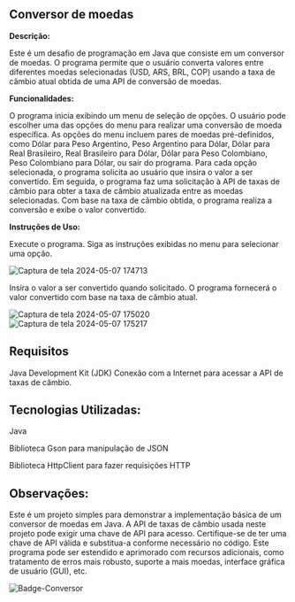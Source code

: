 ## Conversor de  moedas

**Descrição:**

Este é um desafio de programação em Java que consiste em um conversor de moedas. O programa permite que o usuário converta valores entre diferentes moedas selecionadas (USD, ARS, BRL, COP) usando a taxa de câmbio atual obtida de uma API de conversão de moedas.

**Funcionalidades:**

O programa inicia exibindo um menu de seleção de opções.
O usuário pode escolher uma das opções do menu para realizar uma conversão de moeda específica.
As opções do menu incluem pares de moedas pré-definidos, como Dólar para Peso Argentino, Peso Argentino para Dólar, Dólar para Real Brasileiro, Real Brasileiro para Dólar, Dólar para Peso Colombiano, Peso Colombiano para Dólar, ou sair do programa.
Para cada opção selecionada, o programa solicita ao usuário que insira o valor a ser convertido.
Em seguida, o programa faz uma solicitação à API de taxas de câmbio para obter a taxa de câmbio atualizada entre as moedas selecionadas.
Com base na taxa de câmbio obtida, o programa realiza a conversão e exibe o valor convertido.

**Instruções de Uso:**

Execute o programa.
Siga as instruções exibidas no menu para selecionar uma opção.

![Captura de tela 2024-05-07 174713](https://github.com/Tailany24/ConversorDeMoedas/assets/139998931/809b9d0d-4f36-448f-af05-96ae7eba5984)






Insira o valor a ser convertido quando solicitado.
O programa fornecerá o valor convertido com base na taxa de câmbio atual.

![Captura de tela 2024-05-07 175020](https://github.com/Tailany24/ConversorDeMoedas/assets/139998931/092bf895-2760-4682-8b10-b57ebf5c21e2)
![Captura de tela 2024-05-07 175217](https://github.com/Tailany24/ConversorDeMoedas/assets/139998931/ab4cb31a-823d-429d-8bee-b22251fb54d9)



## Requisitos

Java Development Kit (JDK)
Conexão com a Internet para acessar a API de taxas de câmbio.

## Tecnologias Utilizadas:

Java

Biblioteca Gson para manipulação de JSON

Biblioteca HttpClient para fazer requisições HTTP

## Observações:

Este é um projeto simples para demonstrar a implementação básica de um conversor de moedas em Java.
A API de taxas de câmbio usada neste projeto pode exigir uma chave de API para acesso. Certifique-se de ter uma chave de API válida e substitua-a conforme necessário no código.
Este programa pode ser estendido e aprimorado com recursos adicionais, como tratamento de erros mais robusto, suporte a mais moedas, interface gráfica de usuário (GUI), etc.


![Badge-Conversor](https://github.com/Tailany24/ConversorDeMoedas/assets/139998931/638fe220-3f86-4d04-8632-70458c64fb03)
